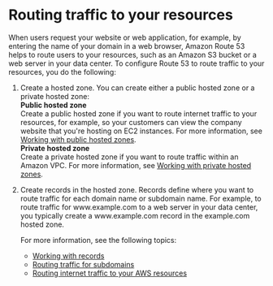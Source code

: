 # Routing traffic to your resources<a name="dns-routing-traffic-to-resources"></a>

When users request your website or web application, for example, by entering the name of your domain in a web browser, Amazon Route 53 helps to route users to your resources, such as an Amazon S3 bucket or a web server in your data center\. To configure Route 53 to route traffic to your resources, you do the following:

1. Create a hosted zone\. You can create either a public hosted zone or a private hosted zone:  
**Public hosted zone**  
Create a public hosted zone if you want to route internet traffic to your resources, for example, so your customers can view the company website that you're hosting on EC2 instances\. For more information, see [Working with public hosted zones](AboutHZWorkingWith.md)\.  
**Private hosted zone**  
Create a private hosted zone if you want to route traffic within an Amazon VPC\. For more information, see [Working with private hosted zones](hosted-zones-private.md)\.

1. Create records in the hosted zone\. Records define where you want to route traffic for each domain name or subdomain name\. For example, to route traffic for www\.example\.com to a web server in your data center, you typically create a www\.example\.com record in the example\.com hosted zone\. 

   For more information, see the following topics:
   + [Working with records](rrsets-working-with.md)
   + [Routing traffic for subdomains](dns-routing-traffic-for-subdomains.md)
   + [Routing internet traffic to your AWS resources](routing-to-aws-resources.md)